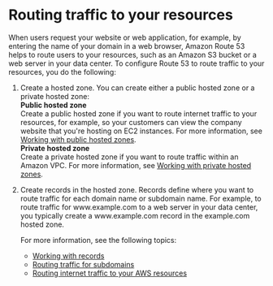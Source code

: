 # Routing traffic to your resources<a name="dns-routing-traffic-to-resources"></a>

When users request your website or web application, for example, by entering the name of your domain in a web browser, Amazon Route 53 helps to route users to your resources, such as an Amazon S3 bucket or a web server in your data center\. To configure Route 53 to route traffic to your resources, you do the following:

1. Create a hosted zone\. You can create either a public hosted zone or a private hosted zone:  
**Public hosted zone**  
Create a public hosted zone if you want to route internet traffic to your resources, for example, so your customers can view the company website that you're hosting on EC2 instances\. For more information, see [Working with public hosted zones](AboutHZWorkingWith.md)\.  
**Private hosted zone**  
Create a private hosted zone if you want to route traffic within an Amazon VPC\. For more information, see [Working with private hosted zones](hosted-zones-private.md)\.

1. Create records in the hosted zone\. Records define where you want to route traffic for each domain name or subdomain name\. For example, to route traffic for www\.example\.com to a web server in your data center, you typically create a www\.example\.com record in the example\.com hosted zone\. 

   For more information, see the following topics:
   + [Working with records](rrsets-working-with.md)
   + [Routing traffic for subdomains](dns-routing-traffic-for-subdomains.md)
   + [Routing internet traffic to your AWS resources](routing-to-aws-resources.md)